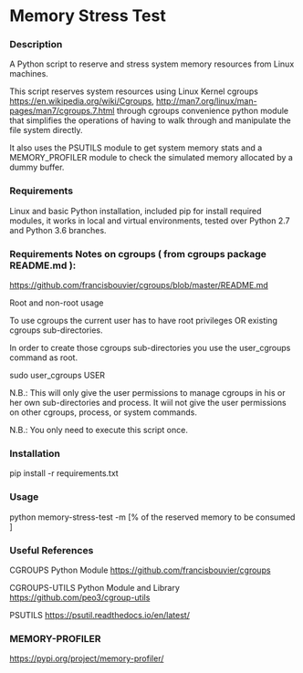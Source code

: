 # Memory Stress Test

### Description
A Python script to reserve and stress system memory resources from Linux machines.

This script reserves system resources using Linux Kernel cgroups https://en.wikipedia.org/wiki/Cgroups, 
http://man7.org/linux/man-pages/man7/cgroups.7.html through cgroups convenience python module that simplifies 
the operations of having to walk through and manipulate the file system directly.

It also uses the PSUTILS module to get system memory stats and a MEMORY_PROFILER module to check the simulated memory
allocated by a dummy buffer.

### Requirements
Linux and basic Python installation, included pip for install required modules, 
it works in local and virtual environments, tested over Python 2.7 and Python 3.6 branches.

### Requirements Notes on cgroups ( from cgroups package README.md ):
https://github.com/francisbouvier/cgroups/blob/master/README.md

Root and non-root usage

To use cgroups the current user has to have root privileges OR existing cgroups sub-directories.

In order to create those cgroups sub-directories you use the user_cgroups command as root.

sudo user_cgroups USER

N.B.: This will only give the user permissions to manage cgroups in his or her own sub-directories and process. It wiil not give the user permissions on other cgroups, process, or system commands.

N.B.: You only need to execute this script once.

### Installation
pip install -r requirements.txt

### Usage
python memory-stress-test -m [% of the reserved memory to be consumed ]

### Useful References
CGROUPS Python Module
https://github.com/francisbouvier/cgroups

CGROUPS-UTILS Python Module and Library
https://github.com/peo3/cgroup-utils

PSUTILS
https://psutil.readthedocs.io/en/latest/

### MEMORY-PROFILER
https://pypi.org/project/memory-profiler/
